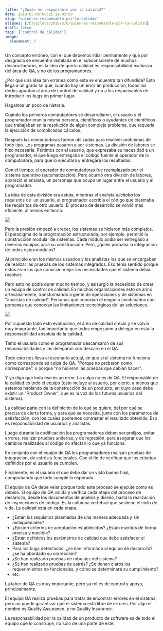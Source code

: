 ```yaml
---
title: "¿Quién es responsable por la calidad?"
date: 2018-05-06T08:25:11-03:00
slug: "quien-es-responsable-por-la-calidad"
aliases: [/blog/lnds/2018/5/6/quien-es-responsable-por-la-calidad]
draft: false
tags: ['control de calidad']
image:
  placement: 3
---
```


Un concepto erróneo, con el que debemos lidiar permanente y que por
desgracia se encuentra instalada en el subconsciente de muchos
desarrolladores, es la idea de que la calidad es responsabilidad
exclusiva del área de QA, y no de los programadores. 

¿Por qué una idea tan errónea como esta se encuentra tan difundida?
Esto llega a un grado tal que,
cuando hay un error en producción, todos los dedos apuntan al área de
control de calidad y no a los responsables de introducir los bugs en
primer lugar.

Hagamos un poco de historia. 

Cuando los primeros computadores se desarrollaron, el usuario y el
programador eran la misma persona, científicos o ayudantes de
científicos que trabajaban en la resolución de algún complejo problema,
que requería la ejecución de complicados
cálculos.

Después las computadoras fueron utilizadas para resolver problemas de
todo tipo. Los programas pasaron a ser sistemas. La división de labores
se hizo necesaria. Partimos con el usuario, que expresaba su necesidad a
un programador, el que luego entregaba el código fuente al operador de
la computadora, para que lo ejecutara y entregara los
resultados.

Con el tiempo, el operador de computadoras fue reemplazado por el
sistema operativo (automatización). Pero ocurrió otra división de
labores, apareció el analista, un personaje que ocupó un lugar entre el
usuario y el programador.

La idea de esta división era astuta, mientras el analista *elicitaba*
los requisitos de  un usuario, el programador escribía el código que
plasmaba los requisitos de otro usuario. El proceso de desarrollo se
volvió más eficiente, al menos en teoría.

![](https://d2dspjyoh5c79p.cloudfront.net/2ace652c-5146-11e8-a030-2b5831f8ecb5-aa9f18b7)

Pero la presión empezó a crecer, los sistemas se hicieron más
complejos.  El paradigma de la programación estructurada, por ejemplo,
permitió la construcción modular de sistemas. Cada módulo podía ser
entregado a diversos equipos para su
construcción. Pero, ¿quién probaba
la integración de todos estos
módulos? 

Al principio eran los mismos usuarios y los analistas los que se
encargaban de realizar las pruebas de los sistemas integrados. Eso tenía
sentido porque estos eran los que conocían mejor las necesidades que el
sistema debía resolver.

Pero esto no podía durar mucho tiempo, y asísurgió la necesidad de
crear un equipo de control de calidad. En muchas organizaciones esto se
armó artesanalmente, transformando a gente de operaciones y de sistemas
en "analistas de calidad". Personas que conocían el negocio combinados
con personas que conocían las limitaciones tecnológicas de las
soluciones.


![](https://d2dspjyoh5c79p.cloudfront.net/9c87bf91-5147-11e8-a030-2b5831f8ecb5-aa9f18b7)

Por supuesto todo esto evolucionó, el área de calidad creció y se
volvió muy importante, tan importante que todos empezaron a delegar en
esta la responsabilidad absoluta de la calidad.

Tanto el usuario como el programador descansaron de sus
responsabilidades y las delegaron con descaro en el QA. 

Todo esto nos lleva al escenario actual, en que si el sistema no
funciona como corresponde es culpa de QA. "Porque no probaron como
corresponde", o porque "no hicieron las pruebas que debían hacer".

Y yo digo que todo eso es un error. La culpa no es de QA. El responsable
de la calidad es todo el equipo (esto incluye al usuario, por cierto, a
menos que estemos hablando de la construcción de un producto, en cuyo
caso debe existir un "Product Owner", que es la voz de los futuros
usuarios del sistema).

La calidad parte con la definición de lo qué se quiere, del por qué se
precisa de cierta forma, y para qué se necesita, junto con los
parámetros de satisfacción, con los cuales podremos contrastar el
resultado obtenido. Eso es responsabilidad de usuarios y analistas. 

Luego durante la codificación los programadores deben ser prolijos,
evitar errores, realizar pruebas unitarias, y de regresión, para
asegurar que los cambios realizados al código no afectan lo que ya
funciona.

En conjunto con el equipo de QA los programadores realizan pruebas de
integración, de estrés y funcionales. Con el fin de verificar que los
criterios definidos por el usuario se cumplen. 

Finalmente, es el usuario el que debe dar un visto bueno final,
comprobando que todo cumple lo esperado.

El equipo de QA debe velar porque todo este proceso se ejecute como es
debido. El equipo de QA valida y verifica cada etapa del proceso de
desarrollo, desde los documentos de análisis y diseño, hasta la
realización de inspecciones de código. Es la columna vertebral que
sostiene el ciclo de vida. La calidad está en cada etapa. 

-   ¿Están los requisitos plasmados de una manera adecuada y sin
    ambigüedades?
-   ¿Existen criterios de aceptación establecidos? ¿Están escritos de
    forma precisa y medible?
-   ¿Están definidos los parámetros de calidad que debe satisfacer el
    sistema?
-   Para los bugs detectados, ¿se han informado al equipo de desarrollo?
    ¿se ha abordado su corrección? 
-   ¿Se han realizado pruebas de robustez del sistema?
-   ¿Se han realizado pruebas de estrés? ¿Se tienen claros los
    requerimientos no funcionales, y cómo se determinará su
    cumplimiento?
-   etc.

La labor de QA es muy importante, pero su rol es de control y apoyo,
principalmente. 

El equipo QA realiza pruebas para tratar de encontrar errores en el
sistema, pero no puede garantizar que el sistema está libre de errores.
Por algo el nombre es Quality Assurance, y no Quality Insurance.

La responsabilidad por la calidad de un producto de software es de todo
el equipo que lo construye, no sólo de una parte de este.

